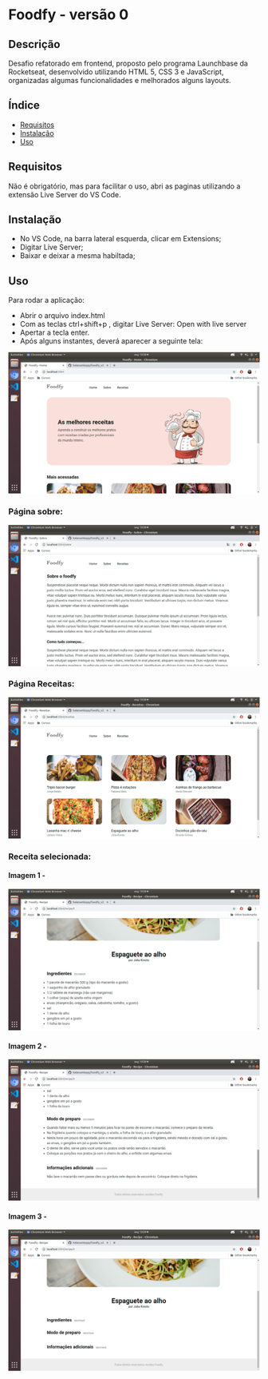 # Foodfy - versão 0

## Descrição
Desafio refatorado em frontend, proposto pelo programa Launchbase da Rocketseat, desenvolvido utilizando HTML 5, CSS 3 e JavaScript, organizadas algumas funcionalidades e melhorados alguns layouts. 

## Índice
- [Requisitos](#Requisitos)
- [Instalação](#Instalação)
- [Uso](#Uso)

## Requisitos
Não é obrigatório, mas para facilitar o uso, abri as paginas utilizando a extensão Live Server do VS Code. 

## Instalação
- No VS Code, na barra lateral esquerda, clicar em Extensions;
- Digitar Live Server;
- Baixar e deixar a mesma habiltada;

## Uso
Para rodar a aplicação:
- Abrir o arquivo index.html
- Com as teclas ctrl+shift+p , digitar Live Server: Open with live server
- Apertar a tecla enter.
- Após alguns instantes, deverá aparecer a seguinte tela:

<p align="center">
  <img src="./imagens/1.png" title="hover text">
</p>

### Página sobre:

<p align="center">
  <img src="./imagens/2.png" title="hover text">
</p>

### Página Receitas: 

<p align="center">
  <img src="./imagens/3.png" title="hover text">
</p>

### Receita selecionada:

#### Imagem 1 -

<p align="center">
  <img src="./imagens/4.png" title="hover text">
</p>

#### Imagem 2 -

<p align="center">
  <img src="./imagens/5.png" title="hover text">
</p>

#### Imagem 3 -

<p align="center">
  <img src="./imagens/6.png" title="hover text">
</p>

